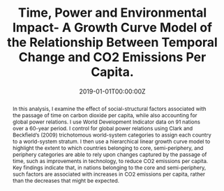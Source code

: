 ---
abstract: In this analysis, I examine the effect of social-structural factors associated with the passage of time on carbon dioxide per capita, while also accounting for global power relations. I use World Development Indicator data on 91 nations over a 60-year period. I control for global power relations using Clark and Beckfield’s (2009) trichotomous world-system categories to assign each country to a world-system stratum. I then use a hierarchical linear growth curve model to highlight the extent to which countries belonging to core, semi-periphery, and periphery categories are able to rely upon changes captured by the passage of time, such as improvements in technology, to reduce CO2 emissions per capita. Key findings indicate that, in nations belonging to the core and semi-periphery, such factors are associated with increases in CO2 emissions per capita, rather than the decreases that might be expected.
authors:
- Patrick Trent Greiner
date: "2019-01-01T00:00:00Z"
doi: "http://doi.org/10.22459/HER.25.01.2019"
featured: false
image:
  caption: '[**Figures 1-2**](http://press-files.anu.edu.au/downloads/press/n5674/pdf/03_greiner.pdf)'
  focal_point: ""
  preview_only: false
projects: []
publication: '*Human Ecology Review, 25*(1)'
publication_short: ""
publication_types:
- "2"
publishDate: "2017-01-01T00:00:00Z"
slides:
summary: In nations belonging to the core and semi-periphery, temporal advance is associated with increases in CO2 emissions per capita, rather than the decreases that might be expected
tags:
- Historical Inequality
- Sustainable Development
- Climate Justice
- Decoupling
title: Time, Power and Environmental Impact- A Growth Curve Model of the Relationship Between Temporal Change and CO2 Emissions Per Capita.
url_code: ""
url_dataset: ""
url_pdf: http://press-files.anu.edu.au/downloads/press/n5674/pdf/03_greiner.pdf
url_poster: ""
url_project: ""
url_slides: ""
url_source: ""
url_video: ""
---